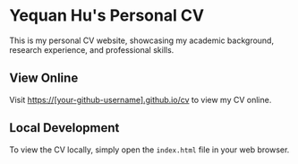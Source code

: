 # Yequan Hu's Personal CV

This is my personal CV website, showcasing my academic background, research experience, and professional skills.

## View Online
Visit [https://[your-github-username].github.io/cv](https://[your-github-username].github.io/cv) to view my CV online.

## Local Development
To view the CV locally, simply open the `index.html` file in your web browser. 